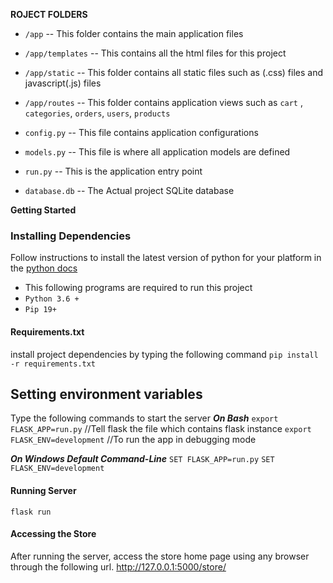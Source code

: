**ROJECT FOLDERS**

- `/app` 
-- This folder contains the main application files 
- `/app/templates`
-- This contains all the html files for this project
- `/app/static`
-- This folder contains all static files such as (.css) files and javascript(.js) files
- `/app/routes`
-- This folder contains application views such as `cart` , `categories`, `orders`, `users`, `products`
- `config.py`
-- This file contains application configurations
- `models.py`
-- This file is where all application models are defined

- `run.py`
-- This is the application entry point

- `database.db`
-- The Actual project SQLite database

**Getting Started**
### Installing Dependencies

Follow instructions to install the latest version of python for your platform in the [python docs](https://docs.python.org/3/using/unix.html#getting-and-installing-the-latest-version-of-python)
- This following programs are required to run this project
- ```Python 3.6 + ```
- ```Pip 19+ ```

#### Requirements.txt
install project dependencies by typing the following command
`pip install -r requirements.txt`

## Setting environment variables
Type the following commands to start the server
***On Bash***
`export FLASK_APP=run.py` //Tell flask the file which contains flask instance
`export FLASK_ENV=development` //To run the app in debugging mode

***On Windows Default Command-Line***
`SET FLASK_APP=run.py`
`SET FLASK_ENV=development`

 #### Running Server

 `flask run`

 #### Accessing the Store
 After running the server, access the store home page using any browser
 through the following url.
 http://127.0.0.1:5000/store/



 
